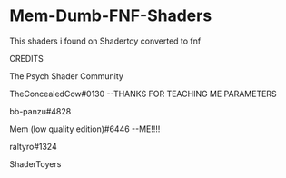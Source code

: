 # Mem-Dumb-FNF-Shaders
This shaders i found on Shadertoy converted to fnf

CREDITS

The Psych Shader Community

TheConcealedCow#0130 --THANKS FOR TEACHING ME PARAMETERS

bb-panzu#4828

Mem (low quality edition)#6446 --ME!!!!

raltyro#1324

ShaderToyers
